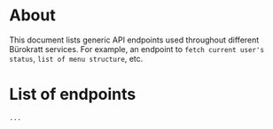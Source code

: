 # About

This document lists generic API endpoints used throughout different Bürokratt services. For example, an endpoint to `fetch current user's status`, `list of menu structure`, etc.

# List of endpoints

```
...
```
